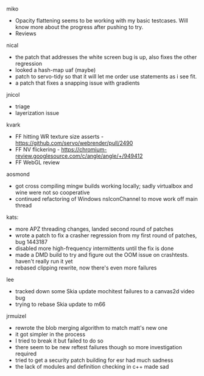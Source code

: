 miko
* Opacity flattening seems to be working with my basic testcases. Will know more about the progress after pushing to try.
* Reviews



nical
* the patch that addresses the white screen bug is up, also fixes the other regression
* looked a hash-map uaf (maybe)
* patch to servo-tidy so that it will let me order use statements as i see fit.
* a patch that fixes a snapping issue with gradients



jnicol
* triage
* layerization issue



kvark
* FF hitting WR texture size asserts - https://github.com/servo/webrender/pull/2490
* FF NV flickering - https://chromium-review.googlesource.com/c/angle/angle/+/949412
* FF WebGL review



aosmond
* got cross compiling mingw builds working locally; sadly virtualbox and wine were not so cooperative
* continued refactoring of Windows nsIconChannel to move work off main thread



kats:
* more APZ threading changes, landed second round of patches
* wrote a patch to fix a crasher regression from my first round of patches, bug 1443187
* disabled more high-frequency intermittents until the fix is done
* made a DMD build to try and figure out the OOM issue on crashtests. haven't really run it yet
* rebased clipping rewrite, now there's even more failures



lee
* tracked down some Skia update mochitest failures to a canvas2d video bug
* trying to rebase Skia update to m66



jrmuizel
* rewrote the blob merging algorithm to match matt's new one
* it got simpler in the process
* I tried to break it but failed to do so
* there seem to be new reftest failures though so more investigation required
* tried to get a security patch building for esr had much sadness
* the lack of modules and definition checking in c++ made sad



